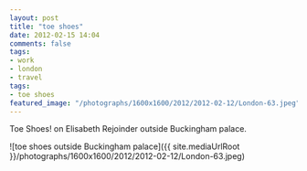 ```yaml
---
layout: post
title: "toe shoes"
date: 2012-02-15 14:04
comments: false
tags:
- work
- london
- travel
tags:
- toe shoes
featured_image: "/photographs/1600x1600/2012/2012-02-12/London-63.jpeg"
---
```

Toe Shoes! on Elisabeth Rejoinder outside Buckingham palace.

![toe shoes outside Buckingham palace]({{ site.mediaUrlRoot }}/photographs/1600x1600/2012/2012-02-12/London-63.jpeg)

